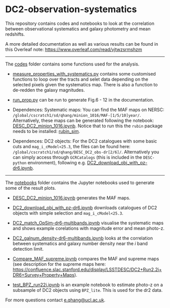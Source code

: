 # DC2-observation-systematics

This repository contains codes and notebooks to look at the correlation between observational systematics and galaxy photometry and mean redshifts.

A more detailed documentation as well as various results can be found in this Overleaf note: https://www.overleaf.com/read/vjtwzsrmshzm

---

The [codes](https://github.com/lsst-uk/DC2-observation-systematics/tree/main/codes) folder contains some functions used for the analysis. 
- [measure_properties_with_systematics.py](https://github.com/lsst-uk/DC2-observation-systematics/blob/main/codes/measure_properties_with_systematics.py) contains some customised functions to loop over the tracts and selet data depending on the selected pixels given the systematics map. There is also a function to de-redden the galaxy magnitudes.
- [run_prop.py](https://github.com/lsst-uk/DC2-observation-systematics/blob/main/codes/run_prop.py) can be run to generate Fig.6 - 12 in the documentation.
- Dependences: Systematic maps: You can find the MAF maps on NERSC: `/global/cscratch1/sd/qhang/minion_1016/MAF-[1/5/10]year/`. Alternatively, these maps can be generated following the notebook: [DESC_DC2_minion_1016.ipynb](https://github.com/lsst-uk/DC2-observation-systematics/blob/main/notebooks/DESC_DC2_minion_1016.ipynb). Notice that to run this the `rubin` package needs to be installed: [rubin_sim](https://github.com/lsst/rubin_sim).

- Dependences: DC2 objects: For the DC2 catalogues with some basic cuts and `mag_i_cModel<25.3`, the files can be found here: `/global/cscratch1/sd/qhang/DESC_DC2_obs-dr[2/6]/`. Alternatively you can simply access through `GCRCatalogs` (this is included in the `DESC-python` environment), following e.g. [DC2_download_obj_with_pz-dr6.ipynb](https://github.com/lsst-uk/DC2-observation-systematics/blob/main/notebooks/DC2_download_obj_with_pz-dr6.ipynb).

---

The [notebooks](https://github.com/lsst-uk/DC2-observation-systematics/tree/main/notebooks) folder contains the Jupyter notebooks used to generate some of the result plots.
- [DESC_DC2_minion_1016.ipynb](https://github.com/lsst-uk/DC2-observation-systematics/blob/main/notebooks/DESC_DC2_minion_1016.ipynb) generates the MAF maps.
- [DC2_download_obj_with_pz-dr6.ipynb](https://github.com/lsst-uk/DC2-observation-systematics/blob/main/notebooks/DC2_download_obj_with_pz-dr6.ipynb) downloads catalogues of DC2 objects with simple selection and `mag_i_cModel<25.3`.

- [DC2_match_OpSim-dr6-multibands.ipynb](https://github.com/lsst-uk/DC2-observation-systematics/blob/main/notebooks/DC2_match_OpSim-dr6-multibands.ipynb) visualise the systematic maps and shows example corelations with magnitude error and mean photo-z.
- [DC2_galnum_density-dr6-multibands.ipynb](https://github.com/lsst-uk/DC2-observation-systematics/blob/main/notebooks/DC2_galnum_density-dr6-multibands.ipynb) looks at the correlation between systematics and galaxy number density near the $i$ band detection limit.

- [Compare_MAF_supreme.ipynb](https://github.com/lsst-uk/DC2-observation-systematics/blob/main/notebooks/Compare_MAF_supreme.ipynb) compares the MAF and supreme maps (see description for the supreme maps here: https://confluence.slac.stanford.edu/display/LSSTDESC/DC2+Run2.2i+DR6+Survey+Property+Maps).

- [test_BPZ_run22i.ipynb](https://github.com/lsst-uk/DC2-observation-systematics/blob/main/notebooks/test_BPZ_run22i.ipynb) is an example notebook to estimate photo-z on a subsample of DC2 objects using `BPZ_lite`. This is used for the dr2 data.

For more questions contact e.qhang@ucl.ac.uk.

